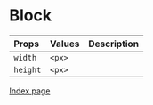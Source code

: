# Block

Props | Values | Description
:--- | :--- | :--- |
`width` | `<px>` |
`height` | `<px>` |

[Index page](./index.md)
